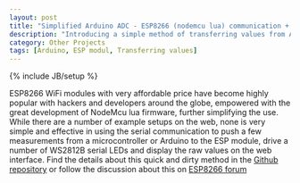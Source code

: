 ```yaml
---
layout: post
title: "Simplified Arduino ADC - ESP8266 (nodemcu lua) communication + WS2812B LEDs"
description: "Introducing a simple method of transferring values from Arduino to ESP8266 and displaying them on the web interface + driving LEDs "
category: Other Projects
tags: [Arduino, ESP modul, Transferring values]
---
```

{% include JB/setup %}

ESP8266 WiFi modules with very affordable price have become highly popular with hackers and developers around the globe, empowered with the great development of NodeMcu lua firmware, further simplifying the use. While there are a number of example setups on the web, none is very simple and effective in using the serial communication to push a few measurements from a microcontroller or Arduino to the ESP module, drive a number of WS2812B serial LEDs and display the raw values on the web interface. Find the details about this quick and dirty method in the [Github repository](https://github.com/IRNAS/SimpleArduinoESP-Lua) or follow the discussion about this on [ESP8266 forum](http://www.esp8266.com/viewtopic.php?f=19&t=1975)